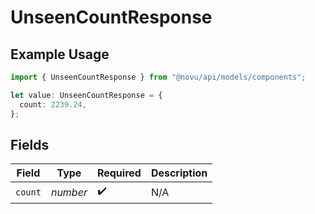 # UnseenCountResponse

## Example Usage

```typescript
import { UnseenCountResponse } from "@novu/api/models/components";

let value: UnseenCountResponse = {
  count: 2239.24,
};
```

## Fields

| Field              | Type               | Required           | Description        |
| ------------------ | ------------------ | ------------------ | ------------------ |
| `count`            | *number*           | :heavy_check_mark: | N/A                |